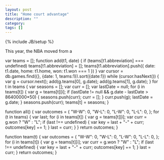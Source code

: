 ```yaml
---
layout: post
title: "Home court advantage"
description: ""
category: 
tags: []
---
```

{% include JB/setup %}

This year, the NBA moved from a 

var teams = [];
function add(t1, date) {
    if (teams[t1.abbreviation] === undefined) teams[t1.abbreviation] = [];
    teams[t1.abbreviation].push({ date: t1.date, home: t1.home, won: t1.won === 1 })
}
var cursor = db.games.find({}, {date: 1, teams:1}).sort({date:1})
while (cursor.hasNext()) {
    var g = cursor.next();
    add(g.teams[0], g.date);
    add(g.teams[1], g.date);
}
for t in teams {
    var seasons = [];
    var curr = [];
    var lastDate = null;
    for (i in teams[t]) {
        var g = teams[t][i];
        if (lastDate != null && g.date - lastDate > 86400000*50) {
            seasons.push(curr);
            curr = [];
        }
        curr.push(g);
        lastDate = g.date;
    }
    seasons.push(curr);
    teams[t] = seasons;
}

function all() {
    var outcomes = {
        "W-W": 0,
        "W-L": 0,
        "L-W": 0,
        "L-L": 0,
    };
    for (t in teams) {
        var last;
        for (i in teams[t]) {
            var g = teams[t][i];
            var curr = g.won ? "W" : "L";
            if (last !== undefined) {
                var key = last + "-" + curr;
                outcomes[key] += 1;
            }
            last = curr;
        }
    }
    return outcomes;
}

function team(t) {
    var outcomes = {
        "W-W": 0,
        "W-L": 0,
        "L-W": 0,
        "L-L": 0,
    };
    for (i in teams[t]) {
        var g = teams[t][i];
        var curr = g.won ? "W" : "L";
        if (last !== undefined) {
            var key = last + "-" + curr;
            outcomes[key] += 1;
        }
        last = curr;
    }
    return outcomes;
}
